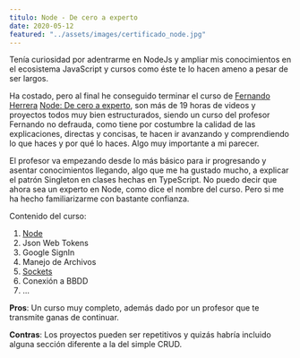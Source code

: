 ```yaml
---
titulo: Node - De cero a experto
date: 2020-05-12
featured: "../assets/images/certificado_node.jpg"
---
```

Tenía curiosidad por adentrarme en NodeJs y ampliar mis conocimientos en el ecosistema JavaScript y cursos como éste te lo hacen ameno a pesar de ser largos.

Ha costado, pero al final he conseguido terminar el curso de [Fernando Herrera](https://fernando-herrera.com/blog/) [Node: De cero a experto](https://www.udemy.com/course/node-de-cero-a-experto/), son más de 19 horas de videos y proyectos todos muy bien estructurados, siendo un curso del profesor Fernando no defrauda, como tiene por costumbre la calidad de las explicaciones, directas y concisas, te hacen ir avanzando y comprendiendo lo que haces y por qué lo haces. Algo muy importante a mi parecer.

El profesor va empezando desde lo más básico para ir progresando y asentar conocimientos llegando, algo que me ha gustado mucho, a explicar el patrón Singleton en clases hechas en TypeScript. No puedo decir que ahora sea un experto en Node, como dice el nombre del curso. Pero si me ha hecho familiarizarme con bastante confianza.

Contenido del curso:
1. [Node](https://nodejs.org/es/)
2. Json Web Tokens
3. Google SignIn
4. Manejo de Archivos
5. [Sockets](https://socket.io/)
6. Conexión a BBDD
7. ...


**Pros**:
Un curso muy completo, además dado por un profesor que te transmite ganas de continuar.

**Contras**:
Los proyectos pueden ser repetitivos y quizás habría incluido alguna sección diferente a la del simple CRUD.
